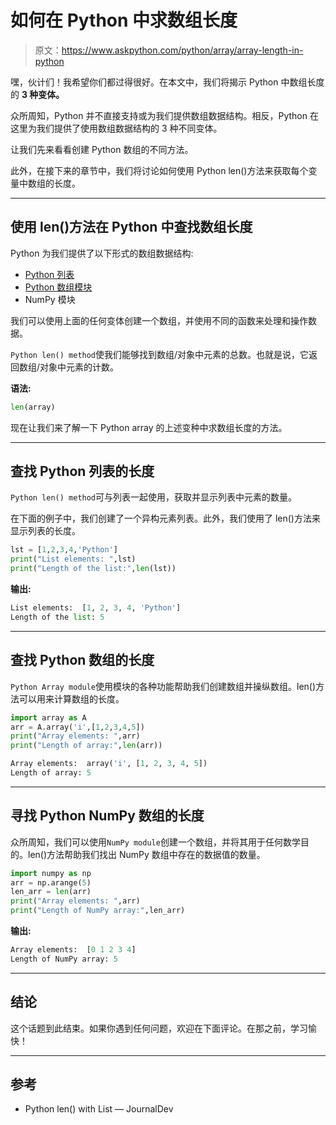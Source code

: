 # 如何在 Python 中求数组长度

> 原文：<https://www.askpython.com/python/array/array-length-in-python>

嘿，伙计们！我希望你们都过得很好。在本文中，我们将揭示 Python 中数组长度的 **3 种变体。**

众所周知，Python 并不直接支持或为我们提供数组数据结构。相反，Python 在这里为我们提供了使用数组数据结构的 3 种不同变体。

让我们先来看看创建 Python 数组的不同方法。

此外，在接下来的章节中，我们将讨论如何使用 Python len()方法来获取每个变量中数组的长度。

* * *

## 使用 len()方法在 Python 中查找数组长度

Python 为我们提供了以下形式的数组数据结构:

*   [Python 列表](https://www.askpython.com/python/list/python-list)
*   [Python 数组模块](https://www.askpython.com/python/array/initialize-a-python-array)
*   NumPy 模块

我们可以使用上面的任何变体创建一个数组，并使用不同的函数来处理和操作数据。

`Python len() method`使我们能够找到数组/对象中元素的总数。也就是说，它返回数组/对象中元素的计数。

**语法:**

```py
len(array)

```

现在让我们来了解一下 Python array 的上述变种中求数组长度的方法。

* * *

## 查找 Python 列表的长度

`Python len() method`可与列表一起使用，获取并显示列表中元素的数量。

在下面的例子中，我们创建了一个异构元素列表。此外，我们使用了 len()方法来显示列表的长度。

```py
lst = [1,2,3,4,'Python']
print("List elements: ",lst)
print("Length of the list:",len(lst))

```

**输出:**

```py
List elements:  [1, 2, 3, 4, 'Python']
Length of the list: 5

```

* * *

## 查找 Python 数组的长度

`Python Array module`使用模块的各种功能帮助我们创建数组并操纵数组。len()方法可以用来计算数组的长度。

```py
import array as A 
arr = A.array('i',[1,2,3,4,5])
print("Array elements: ",arr)
print("Length of array:",len(arr))

```

```py
Array elements:  array('i', [1, 2, 3, 4, 5])
Length of array: 5

```

* * *

## 寻找 Python NumPy 数组的长度

众所周知，我们可以使用`NumPy module`创建一个数组，并将其用于任何数学目的。len()方法帮助我们找出 NumPy 数组中存在的数据值的数量。

```py
import numpy as np
arr = np.arange(5)
len_arr = len(arr)
print("Array elements: ",arr)
print("Length of NumPy array:",len_arr)

```

**输出:**

```py
Array elements:  [0 1 2 3 4]
Length of NumPy array: 5

```

* * *

## 结论

这个话题到此结束。如果你遇到任何问题，欢迎在下面评论。在那之前，学习愉快！

* * *

## 参考

*   Python len() with List — JournalDev